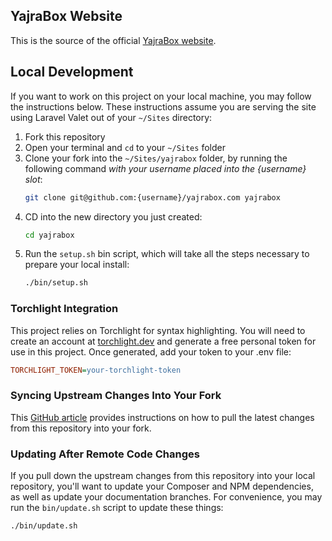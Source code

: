 ## YajraBox Website

This is the source of the official [YajraBox website](https://yajrabox.com).

## Local Development

If you want to work on this project on your local machine, you may follow the instructions below. These instructions assume you are serving the site using Laravel Valet out of your `~/Sites` directory:

1. Fork this repository
2. Open your terminal and `cd` to your `~/Sites` folder
3. Clone your fork into the `~/Sites/yajrabox` folder, by running the following command *with your username placed into the {username} slot*:
    ```bash
    git clone git@github.com:{username}/yajrabox.com yajrabox
    ```
4. CD into the new directory you just created:
    ```bash
    cd yajrabox
    ```
5. Run the `setup.sh` bin script, which will take all the steps necessary to prepare your local install:
    ```bash
    ./bin/setup.sh
    ```

### Torchlight Integration

This project relies on Torchlight for syntax highlighting. You will need to create an account at [torchlight.dev](https://torchlight.dev/) and generate a free personal token for use in this project. Once generated, add your token to your .env file:

```ini
TORCHLIGHT_TOKEN=your-torchlight-token
```

### Syncing Upstream Changes Into Your Fork

This [GitHub article](https://help.github.com/en/articles/syncing-a-fork) provides instructions on how to pull the latest changes from this repository into your fork.

### Updating After Remote Code Changes

If you pull down the upstream changes from this repository into your local repository, you'll want to update your Composer and NPM dependencies, as well as update your documentation branches. For convenience, you may run the `bin/update.sh` script to update these things:

```bash
./bin/update.sh
```

